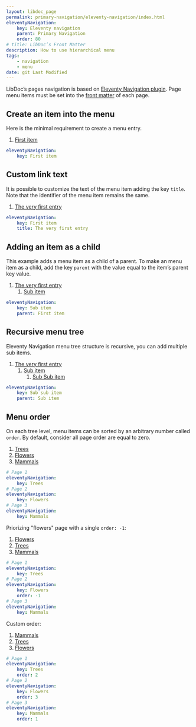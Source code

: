 ```yaml
---
layout: libdoc_page
permalink: primary-navigation/eleventy-navigation/index.html
eleventyNavigation:
    key: Eleventy navigation
    parent: Primary Navigation
    order: 80
# title: LibDoc’s Front Matter 
description: How to use hierarchical menu
tags:
    - navigation
    - menu
date: git Last Modified
---
```


LibDoc’s pages navigation is based on [Eleventy Navigation plugin](https://www.11ty.dev/docs/plugins/navigation/). Page menu items must be set into the [front matter](/content/front-matter/index.md) of each page.

## Create an item into the menu

Here is the minimal requirement to create a menu entry. 

<div class="nav_primary pos-relative | fg-1 o-auto pe-none">
    <ol class="d-flex fd-column | m-0 pl-0 pt-3 pb-3 | ls-none bc-neutral-100 bwidth-1 bstyle-dashed bcolor-neutral-500">
        <li class="d-flex fw-wrap ai-center">
            <a href="#" class="d-flex ai-center fg-1 | pos-relative | w-100 pt-2 pb-2 pr-6 | fs-3 td-none lh-5 tws-balance fvs-wght-500 | c-neutral-900 nav_primary__anchor" style="color: var(--ita-colors-neutral-900)">First item</a>
        </li>
    </ol>
</div>

```yaml
eleventyNavigation:
    key: First item
```

## Custom link text

It is possible to customize the text of the menu item adding the key `title`. Note that the identifier of the menu item remains the same.

<div class="nav_primary pos-relative | fg-1 o-auto pe-none">
    <ol class="d-flex fd-column | m-0 pl-0 pt-3 pb-3 | ls-none bc-neutral-100 bwidth-1 bstyle-dashed bcolor-neutral-500">
        <li class="d-flex fw-wrap ai-center">
            <a href="#" class="d-flex ai-center fg-1 | pos-relative | w-100 pt-2 pb-2 pr-6 | fs-3 td-none lh-5 tws-balance fvs-wght-500 | c-neutral-900 nav_primary__anchor" style="color: var(--ita-colors-neutral-900)">The very first entry</a>
        </li>
    </ol>
</div>

```yaml
eleventyNavigation:
    key: First item
    title: The very first entry
```

## Adding an item as a child

This example adds a menu item as a child of a parent. To make an menu item as a child, add the key `parent` with the value equal to the item’s parent key value.

<div class="nav_primary pos-relative | fg-1 o-auto pe-none">
    <ol class="d-flex fd-column | m-0 pl-0 pt-3 pb-3 | ls-none bc-neutral-100 bwidth-1 bstyle-dashed bcolor-neutral-500">
        <li class="d-flex fw-wrap ai-center">
            <a href="#" class="d-flex ai-center fg-1 | pos-relative | w-100 pt-2 pb-2 pr-6 | fs-3 td-none lh-5 tws-balance fvs-wght-500 | c-neutral-900 nav_primary__anchor" style="color: var(--ita-colors-neutral-900)">The very first entry</a>
            <ol class="d-flex fd-column fg-1 order-1 | m-0 pl-5 o-hidden | ls-none">
                <li class="d-flex fw-wrap ai-center">
                    <a href="#" class="d-flex ai-center fg-1 | pos-relative | w-100 pt-2 pb-2 pr-6 | fs-3 td-none lh-5 tws-balance fvs-wght-500 | c-neutral-900 nav_primary__anchor" style="color: var(--ita-colors-neutral-900)">Sub item</a>
                </li>
            </ol>
        </li>
    </ol>
</div>

```yaml
eleventyNavigation:
    key: Sub item
    parent: First item
```

## Recursive menu tree

Eleventy Navigation menu tree structure is recursive, you can add multiple sub items.

<div class="nav_primary pos-relative | fg-1 o-auto pe-none">
    <ol class="d-flex fd-column | m-0 pl-0 pt-3 pb-3 | ls-none bc-neutral-100 bwidth-1 bstyle-dashed bcolor-neutral-500">
        <li class="d-flex fw-wrap ai-center">
            <a href="#" class="d-flex ai-center fg-1 | pos-relative | w-100 pt-2 pb-2 pr-6 | fs-3 td-none lh-5 tws-balance fvs-wght-500 | c-neutral-900 nav_primary__anchor" style="color: var(--ita-colors-neutral-900)">The very first entry</a>
            <ol class="d-flex fd-column fg-1 order-1 | m-0 pl-5 o-hidden | ls-none">
                <li class="d-flex fw-wrap ai-center">
                    <a href="#" class="d-flex ai-center fg-1 | pos-relative | w-100 pt-2 pb-2 pr-6 | fs-3 td-none lh-5 tws-balance fvs-wght-500 | c-neutral-900 nav_primary__anchor" style="color: var(--ita-colors-neutral-900)">Sub item</a>
                    <ol class="d-flex fd-column fg-1 order-1 | m-0 pl-5 o-hidden | ls-none">
                        <li class="d-flex fw-wrap ai-center">
                            <a href="#" class="d-flex ai-center fg-1 | pos-relative | w-100 pt-2 pb-2 pr-6 | fs-3 td-none lh-5 tws-balance fvs-wght-500 | c-neutral-900 nav_primary__anchor" style="color: var(--ita-colors-neutral-900)">Sub Sub item</a>
                        </li>
                    </ol>
                </li>
            </ol>
        </li>
    </ol>
</div>

```yaml
eleventyNavigation:
    key: Sub sub item
    parent: Sub item
```

## Menu order

On each tree level, menu items can be sorted by an arbitrary number called `order`. By default, consider all page order are equal to zero.

<div class="nav_primary pos-relative | fg-1 o-auto pe-none">
    <ol class="d-flex fd-column | m-0 pl-0 pt-3 pb-3 | ls-none bc-neutral-100 bwidth-1 bstyle-dashed bcolor-neutral-500">
        <li class="d-flex fw-wrap ai-center">
            <a href="#" class="d-flex ai-center fg-1 | pos-relative | w-100 pt-2 pb-2 pr-6 | fs-3 td-none lh-5 tws-balance fvs-wght-500 | c-neutral-900 nav_primary__anchor" style="color: var(--ita-colors-neutral-900)">Trees</a>
        </li>
        <li class="d-flex fw-wrap ai-center">
            <a href="#" class="d-flex ai-center fg-1 | pos-relative | w-100 pt-2 pb-2 pr-6 | fs-3 td-none lh-5 tws-balance fvs-wght-500 | c-neutral-900 nav_primary__anchor" style="color: var(--ita-colors-neutral-900)">Flowers</a>
        </li>
        <li class="d-flex fw-wrap ai-center">
            <a href="#" class="d-flex ai-center fg-1 | pos-relative | w-100 pt-2 pb-2 pr-6 | fs-3 td-none lh-5 tws-balance fvs-wght-500 | c-neutral-900 nav_primary__anchor" style="color: var(--ita-colors-neutral-900)">Mammals</a>
        </li>
    </ol>
</div>

```yaml
# Page 1 
eleventyNavigation:
    key: Trees
# Page 2
eleventyNavigation:
    key: Flowers
# Page 3
eleventyNavigation:
    key: Mammals
```

Priorizing "flowers" page with a single `order: -1`:

<div class="nav_primary pos-relative | fg-1 o-auto pe-none">
    <ol class="d-flex fd-column | m-0 pl-0 pt-3 pb-3 | ls-none bc-neutral-100 bwidth-1 bstyle-dashed bcolor-neutral-500">
        <li class="d-flex fw-wrap ai-center">
            <a href="#" class="d-flex ai-center fg-1 | pos-relative | w-100 pt-2 pb-2 pr-6 | fs-3 td-none lh-5 tws-balance fvs-wght-500 | c-neutral-900 nav_primary__anchor" style="color: var(--ita-colors-neutral-900)">Flowers</a>
        </li>
        <li class="d-flex fw-wrap ai-center">
            <a href="#" class="d-flex ai-center fg-1 | pos-relative | w-100 pt-2 pb-2 pr-6 | fs-3 td-none lh-5 tws-balance fvs-wght-500 | c-neutral-900 nav_primary__anchor" style="color: var(--ita-colors-neutral-900)">Trees</a>
        </li>
        <li class="d-flex fw-wrap ai-center">
            <a href="#" class="d-flex ai-center fg-1 | pos-relative | w-100 pt-2 pb-2 pr-6 | fs-3 td-none lh-5 tws-balance fvs-wght-500 | c-neutral-900 nav_primary__anchor" style="color: var(--ita-colors-neutral-900)">Mammals</a>
        </li>
    </ol>
</div>

```yaml
# Page 1 
eleventyNavigation:
    key: Trees
# Page 2
eleventyNavigation:
    key: Flowers
    order: -1
# Page 3
eleventyNavigation:
    key: Mammals
```

Custom order:

<div class="nav_primary pos-relative | fg-1 o-auto pe-none">
    <ol class="d-flex fd-column | m-0 pl-0 pt-3 pb-3 | ls-none bc-neutral-100 bwidth-1 bstyle-dashed bcolor-neutral-500">
        <li class="d-flex fw-wrap ai-center">
            <a href="#" class="d-flex ai-center fg-1 | pos-relative | w-100 pt-2 pb-2 pr-6 | fs-3 td-none lh-5 tws-balance fvs-wght-500 | c-neutral-900 nav_primary__anchor" style="color: var(--ita-colors-neutral-900)">Mammals</a>
        </li>
        <li class="d-flex fw-wrap ai-center">
            <a href="#" class="d-flex ai-center fg-1 | pos-relative | w-100 pt-2 pb-2 pr-6 | fs-3 td-none lh-5 tws-balance fvs-wght-500 | c-neutral-900 nav_primary__anchor" style="color: var(--ita-colors-neutral-900)">Trees</a>
        </li>
        <li class="d-flex fw-wrap ai-center">
            <a href="#" class="d-flex ai-center fg-1 | pos-relative | w-100 pt-2 pb-2 pr-6 | fs-3 td-none lh-5 tws-balance fvs-wght-500 | c-neutral-900 nav_primary__anchor" style="color: var(--ita-colors-neutral-900)">Flowers</a>
        </li>
    </ol>
</div>

```yaml
# Page 1 
eleventyNavigation:
    key: Trees
    order: 2
# Page 2
eleventyNavigation:
    key: Flowers
    order: 3
# Page 3
eleventyNavigation:
    key: Mammals
    order: 1
```
